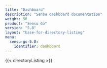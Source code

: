 ```yaml
---
title: "Dashboard"
description: "Sensu dashboard documentation"
weight: 50
product: "Sensu Go"
version: "5.8"
layout: "base-for-directory-listing"
menu:
  sensu-go-5.8:
    identifier: dashboard
---
```


{{< directoryListing >}}

